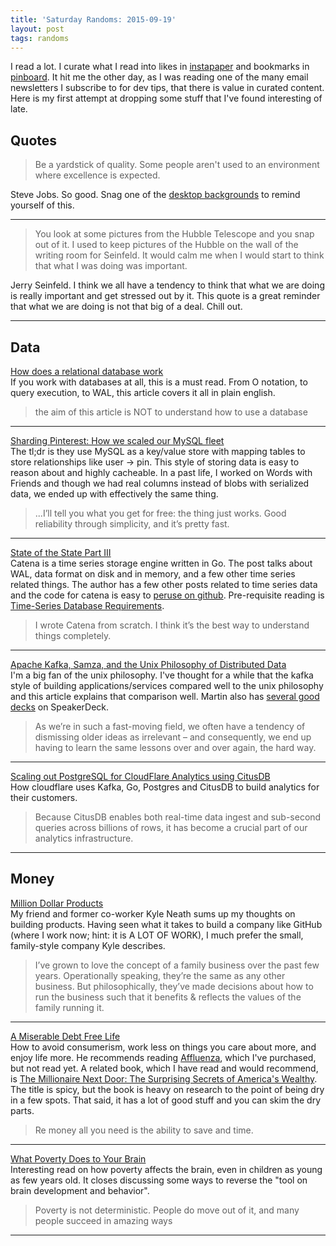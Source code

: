 ```yaml
---
title: 'Saturday Randoms: 2015-09-19'
layout: post
tags: randoms
---
```


I read a lot. I curate what I read into likes in [instapaper](https://instapaper.com) and bookmarks in [pinboard](https://pinboard.in). It hit me the other day, as I was reading one of the many email newsletters I subscribe to for dev tips, that there is value in curated content. Here is my first attempt at dropping some stuff that I've found interesting of late.

## Quotes

> Be a yardstick of quality. Some people aren't used to an environment where excellence is expected.

Steve Jobs. So good. Snag one of the [desktop backgrounds](http://quotefancy.com/quote/109238/Steve-Jobs-Be-a-yardstick-of-quality-Some-people-aren-t-used-to-an-environment-where) to remind yourself of this.

<hr />

> You look at some pictures from the Hubble Telescope and you snap out of it. I used to keep pictures of the Hubble on the wall of the writing room for Seinfeld. It would calm me when I would start to think that what I was doing was important.

Jerry Seinfeld. I think we all have a tendency to think that what we are doing is really important and get stressed out by it. This quote is a great reminder that what we are doing is not that big of a deal. Chill out.

<hr />

## Data

[How does a relational database work](http://coding-geek.com/how-databases-work/)<br />If you work with databases at all, this is a must read. From O notation, to query execution, to WAL, this article covers it all in plain english.

> the aim of this article is NOT to understand how to use a database

<hr />

[Sharding Pinterest: How we scaled our MySQL fleet](https://engineering.pinterest.com/blog/sharding-pinterest-how-we-scaled-our-mysql-fleet)<br />The tl;dr is they use MySQL as a key/value store with mapping tables to store relationships like user -> pin. This style of storing data is easy to reason about and highly cacheable. In a past life, I worked on Words with Friends and though we had real columns instead of blobs with serialized data, we ended up with effectively the same thing.

> ...I’ll tell you what you get for free: the thing just works. Good reliability through simplicity, and it’s pretty fast.

<hr />

[State of the State Part III](http://misfra.me/state-of-the-state-part-iii/)<br />Catena is a time series storage engine written in Go. The post talks about WAL, data format on disk and in memory, and a few other time series related things. The author has a few other posts related to time series data and the code for catena is easy to [peruse on github](https://github.com/Preetam/catena). Pre-requisite reading is [Time-Series Database Requirements](http://www.xaprb.com/blog/2014/06/08/time-series-database-requirements/).

> I wrote Catena from scratch. I think it’s the best way to understand things completely.

<hr />

[Apache Kafka, Samza, and the Unix Philosophy of Distributed Data](http://www.confluent.io/blog/apache-kafka-samza-and-the-unix-philosophy-of-distributed-data)<br />I'm a big fan of the unix philosophy. I've thought for a while that the kafka style of building applications/services compared well to the unix philosophy and this article explains that comparison well. Martin also has [several good decks](https://speakerdeck.com/ept) on SpeakerDeck.

> As we’re in such a fast-moving field, we often have a tendency of dismissing older ideas as irrelevant – and consequently, we end up having to learn the same lessons over and over again, the hard way.

<hr />

[Scaling out PostgreSQL for CloudFlare Analytics using CitusDB](https://blog.cloudflare.com/scaling-out-postgresql-for-cloudflare-analytics-using-citusdb/)<br />How cloudflare uses Kafka, Go, Postgres and CitusDB to build analytics for their customers.

> Because CitusDB enables both real-time data ingest and sub-second queries across billions of rows, it has become a crucial part of our analytics infrastructure.

<hr />

## Money

[Million Dollar Products](http://warpspire.com/posts/million-dollar-products/)<br />My friend and former co-worker Kyle Neath sums up my thoughts on building products. Having seen what it takes to build a company like GitHub (where I work now; hint: it is A LOT OF WORK), I much prefer the small, family-style company Kyle describes.

> I’ve grown to love the concept of a family business over the past few years. Operationally speaking, they’re the same as any other business. But philosophically, they’ve made decisions about how to run the business such that it benefits & reflects the values of the family running it.

<hr />

[A Miserable Debt Free Life](http://www.rowetel.com/blog/?p=4316)<br />How to avoid consumerism, work less on things you care about more, and enjoy life more. He recommends reading [Affluenza](https://en.wikipedia.org/wiki/Affluenza:_When_Too_Much_is_Never_Enough), which I've purchased, but not read yet. A related book, which I have read and would recommend, is [The Millionaire Next Door: The Surprising Secrets of America's Wealthy](https://en.wikipedia.org/wiki/The_Millionaire_Next_Door). The title is spicy, but the book is heavy on research to the point of being dry in a few spots. That said, it has a lot of good stuff and you can skim the dry parts.

> Re money all you need is the ability to save and time.

<hr />

[What Poverty Does to Your Brain](http://www.attn.com/stories/2442/effects-poverty-brain-mental-health)<br />Interesting read on how poverty affects the brain, even in children as young as few years old. It closes discussing some ways to reverse the "tool on brain development and behavior".

> Poverty is not deterministic. People do move out of it, and many people succeed in amazing ways

<hr />
